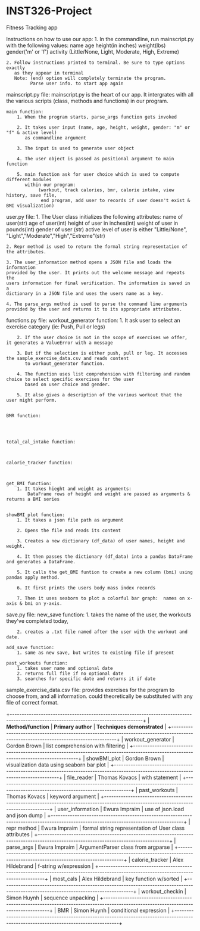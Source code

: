 # INST326-Project
Fitness Tracking app

Instructions on how to use our app:
    1. In the commandline, run mainscript.py with the following values:
       name age height(in inches) weight(lbs) gender('m' or 'f') activity (Little/None, 
       Light, Moderate, High, Extreme)

    2. Follow instructions printed to terminal. Be sure to type options exactly
       as they appear in terminal
       Note: (end) option will completely terminate the program.
             Parse user info. to start app again
             

mainscript.py file:
    mainscript.py is the heart of our app. It intergrates with all the various
    scripts (class, methods and functions) in our program.

    main function:
        1. When the program starts, parse_args function gets invoked

        2. It takes user input (name, age, height, weight, gender: "m" or "f" & active level)
           as commandline argument 

        3. The input is used to generate user object

        4. The user object is passed as positional argument to main function

        5. main function ask for user choice which is used to compute different modules
           within our program:
                (workout, track calories, bmr, calorie intake, view history, save file,
                 end program, add user to records if user doesn't exist & BMI visualization)
        




user.py file:
    1. The User class initializes the following attributes:
        name of user(str)
        age of user(int)
        height of user in inches(int)
        weight of user in pounds(int)
        gender of user (str)
        active level of user is either "Little/None",
        "Light","Moderate","High","Extreme"(str)

    2. Repr method is used to return the formal string representation of 
    the attributes.

    3. The user_information method opens a JSON file and loads the information 
    provided by the user. It prints out the welcome message and repeats the 
    users information for final verification. The information is saved in a 
    dictionary in a JSON file and uses the users name as a key. 

    4. The parse_args method is used to parse the command line arguments 
    provided by the user and returns it to its appropriate attributes.


functions.py file:
    workout_generator function:
        1. It ask user to select an exercise category (ie: Push, Pull or legs)

        2. If the user choice is not in the scope of exercises we offer, it generates a ValueError with a message

        3. But if the selection is either push, pull or leg. It accesses the sample_exercise_data.csv and reads content 
           to workout_generator function.

        4. The function uses list comprehension with filtering and random choice to select specific exercises for the user
           based on user choice and gender.

        5. It also gives a description of the various workout that the user might perform.


    BMR function:




    total_cal_intake function:



    calorie_tracker function:



    get_BMI function:
        1. It takes hieght and weight as arguments:
            DataFrame rows of height and weight are passed as arguments & returns a BMI series 

    
    showBMI_plot function:
        1. It takes a json file path as argument

        2. Opens the file and reads its content

        3. Creates a new dictionary (df_data) of user names, height and weight.

        4. It then passes the dictionary (df_data) into a pandas DataFrame and generates a DataFrame.

        5. It calls the get_BMI funtion to create a new column (bmi) using pandas apply method.

        6. It first prints the users body mass index records

        7. Then it uses seaborn to plot a colorful bar graph:  names on x-axis & bmi on y-axis.


save.py file:
    new_save function:
        1. takes the name of the user, the workouts they've completed today,

        2. creates a .txt file named after the user with the workout and date.

    add_save function:
        1. same as new save, but writes to existing file if present

    past_workouts function:
        1. takes user name and optional date
        2. returns full file if no optional date
        3. searches for specific date and returns it if date


sample_exercise_data.csv file:
    provides exercises for the program to choose from, and all information.
    could theoretically be substituted with any file of correct format.





+-------------------------------------------------------------------------------------------------------------------------------------+
| **Method/function**               |    **Primary author**                 |  **Techniques demonstrated**                            | 
+-------------------------------------------------------------------------------------------------------------------------------------+
| workout_generator                 |    Gordon Brown                       | list comprehension with filtering                       |
+-------------------------------------------------------------------------------------------------------------------------------------+
| showBMI_plot                      |    Gordon Brown                       | visualization data using seaborn bar plot               |
+-------------------------------------------------------------------------------------------------------------------------------------+
| file_reader                       |    Thomas Kovacs                      | with statement                                          |
+-------------------------------------------------------------------------------------------------------------------------------------+
| past_workouts                     |    Thomas Kovacs                      | keyword argument                                        |
+-------------------------------------------------------------------------------------------------------------------------------------+
| user_information                  |    Ewura Impraim                      | use of json.load and json dump                          |
+-------------------------------------------------------------------------------------------------------------------------------------+
| repr method                       |    Ewura Impraim                      | formal string representation of User class attributes   |
+-------------------------------------------------------------------------------------------------------------------------------------+
| parse_args                        |    Ewura Impraim                      | ArgumentParser class from argparse                      |
+-------------------------------------------------------------------------------------------------------------------------------------+
| calorie_tracker                   |    Alex Hildebrand                    | f-string w/expression                                   |
+-------------------------------------------------------------------------------------------------------------------------------------+
| most_cals                         |    Alex Hildebrand                    | key function w/sorted                                   |
+-------------------------------------------------------------------------------------------------------------------------------------+
| workout_checkin                   |    Simon Huynh                        | sequence unpacking                                      |
+-------------------------------------------------------------------------------------------------------------------------------------+
| BMR                               |    Simon Huynh                        | conditional expression                                  |
+-------------------------------------------------------------------------------------------------------------------------------------+

